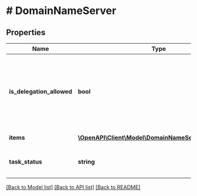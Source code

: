 # # DomainNameServer

## Properties

Name | Type | Description | Notes
------------ | ------------- | ------------- | -------------
**is_delegation_allowed** | **bool** | Это логическое значение, которое показывает включена ли услуга разрешено ли делегирование домена. |
**items** | [**\OpenAPI\Client\Model\DomainNameServerItemsInner[]**](DomainNameServerItemsInner.md) | Список name-серверов |
**task_status** | **string** | Статус добавления name-сервера. |

[[Back to Model list]](../../README.md#models) [[Back to API list]](../../README.md#endpoints) [[Back to README]](../../README.md)
